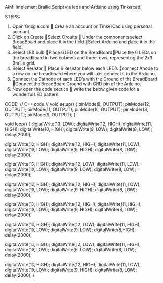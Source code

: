 AIM: Implement Braille Script via leds and Arduino using Tinkercad.

STEPS:

1.	Open Google.com  Create an account on TinkerCad using personal account.
2.	Click on Create Select Circuits  Under the components select BreadBoard and place it in the field Select Arduino and place it in the field.
3.	Select LED bulb Place 6 LED on the BreadBoardPlace the 6 LEDs on the breadboard in two columns and three rows, representing the 2x3 Braille grid.
4.	Select Resistor  Place 6 Resistor below each LED’s connect Anode to a row on the breadboard where you will later connect it to the Arduino.
5.	Connect the Cathode of each LED’s with the Ground of the BreadBoard Connect the BreadBoard Ground with GND pin of the Arduino.
6.	Now open the code section  write the below given code for a wonderful LED pattern.


CODE:
// C++ code
//
void setup()
{
  pinMode(8, OUTPUT);
  pinMode(12, OUTPUT);
  pinMode(11, OUTPUT);
  pinMode(10, OUTPUT);
  pinMode(13, OUTPUT);
  pinMode(9, OUTPUT);
}

void loop()
{
  digitalWrite(13, LOW);
  digitalWrite(12, HIGH);
  digitalWrite(11, HIGH);
  digitalWrite(10, HIGH);
  digitalWrite(9, LOW);
  digitalWrite(8, LOW);
  delay(2000);
  
  digitalWrite(13, HIGH);
  digitalWrite(12, HIGH);
  digitalWrite(11, LOW);
  digitalWrite(10, LOW);
  digitalWrite(9, HIGH);
  digitalWrite(8, LOW);
  delay(2000);
  
  digitalWrite(13, HIGH);
  digitalWrite(12, LOW);
  digitalWrite(11, LOW);
  digitalWrite(10, LOW);
  digitalWrite(9, LOW);
  digitalWrite(8, LOW);
  delay(2000);

  digitalWrite(13, HIGH);
  digitalWrite(12, HIGH);
  digitalWrite(11, LOW);
  digitalWrite(10, LOW);
  digitalWrite(9, HIGH);
  digitalWrite(8, LOW);
  delay(2000);
  
  digitalWrite(13, HIGH);
  digitalWrite(12, HIGH);
  digitalWrite(11, HIGH);
  digitalWrite(10, LOW);
  digitalWrite(9, HIGH);
  digitalWrite(8, LOW);
  delay(2000);
  
  digitalWrite(13, HIGH);
  digitalWrite(12,  LOW);
  digitalWrite(11, HIGH);
  digitalWrite(10, LOW);
  digitalWrite(9,  LOW);
  digitalWrite(8,HIGH);
  delay(2000);
  
  digitalWrite(13, HIGH);
  digitalWrite(12,  LOW);
  digitalWrite(11, HIGH);
  digitalWrite(10, LOW);
  digitalWrite(9,  LOW);
  digitalWrite(8, LOW);
  delay(2000);
   
  digitalWrite(13, HIGH);
  digitalWrite(12, HIGH);
  digitalWrite(11, LOW);
  digitalWrite(10, LOW);
  digitalWrite(9, HIGH);
  digitalWrite(8, LOW);
  delay(2000);
}


